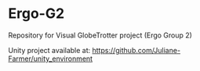 # Ergo-G2
Repository for Visual GlobeTrotter project (Ergo Group 2)

Unity project available at: https://github.com/Juliane-Farmer/unity_environment

